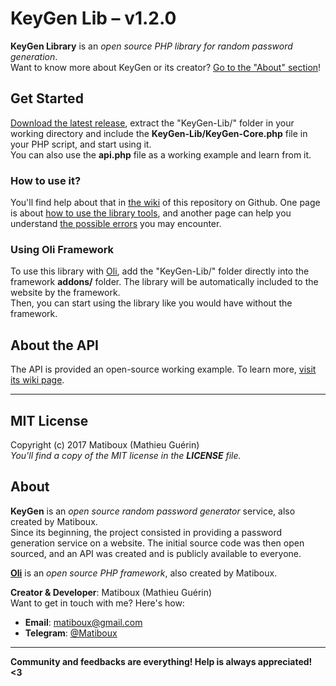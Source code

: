# KeyGen Lib – v1.2.0

**KeyGen Library** is an *open source PHP library for random password generation*.  
Want to know more about KeyGen or its creator? [Go to the "About" section](#about)!

## Get Started

[Download the latest release](https://github.com/matiboux/KeyGen-Lib/releases/latest), extract the "KeyGen-Lib/" folder in your working directory and include the **KeyGen-Lib/KeyGen-Core.php** file in your PHP script, and start using it.  
You can also use the **api.php** file as a working example and learn from it.

### How to use it?

You'll find help about that in [the wiki](https://github.com/matiboux/KeyGen-Lib/wiki) of this repository on Github.
One page is about [how to use the library tools](https://github.com/matiboux/KeyGen-Lib/wiki/Documentation), and another page can help you understand [the possible errors](https://github.com/matiboux/KeyGen-Lib/wiki/Errors) you may encounter.

### Using Oli Framework

To use this library with [Oli](https://github.com/matiboux/Oli), add the "KeyGen-Lib/" folder directly into the framework **addons/** folder. The library will be automatically included to the website by the framework.  
Then, you can start using the library like you would have without the framework.

## About the API

The API is provided an open-source working example.
To learn more, [visit its wiki page](https://github.com/matiboux/KeyGen-Lib/wiki/API-Usage).

---

## MIT License

Copyright (c) 2017 Matiboux (Mathieu Guérin)  
*You'll find a copy of the MIT license in the **LICENSE** file.*

## About

**KeyGen** is an *open source random password generator* service, also created by Matiboux.  
Since its beginning, the project consisted in providing a password generation service on a website. The initial source code was then open sourced, and an API was created and is publicly available to everyone.

[**Oli**](https://github.com/matiboux/Oli) is an *open source PHP framework*, also created by Matiboux.

**Creator & Developer**: Matiboux (Mathieu Guérin)  
Want to get in touch with me? Here's how:
 - **Email**: [matiboux@gmail.com](mailto:matiboux@gmail.com)
 - **Telegram**: [@Matiboux](https://t.me/Matiboux)

---

**Community and feedbacks are everything! Help is always appreciated! <3**